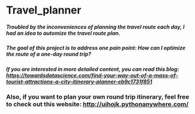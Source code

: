 # Travel_planner

##### Troubled by the inconveniences of planning the travel route each day, I had an idea to automize the travel route plan.
##### The goal of this project is to address one pain point: How can I optimize the route of a one-day round trip?
##### If you are interested in more detailed content, you can read this blog: https://towardsdatascience.com/find-your-way-out-of-a-mass-of-tourist-attractions-a-city-itinerary-planner-eb9c1731f851
### Also, if you want to plan your own round trip itinerary, feel free to check out this website: http://uihojk.pythonanywhere.com/
